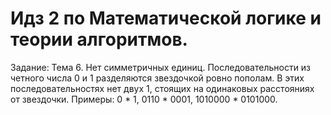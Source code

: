 # Идз 2 по Математической логике и теории алгоритмов.
Задание:
Тема 6. Нет симметричных единиц.
Последовательности из четного числа 0 и 1 разделяются звездочкой ровно пополам. В этих последовательностях нет двух 1, стоящих на одинаковых расстояниях от звездочки.
Примеры:
0 * 1, 0110 * 0001, 1010000 * 0101000.
